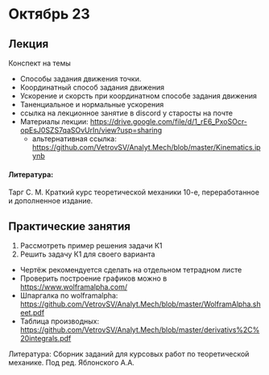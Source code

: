 # Октябрь 23
## Лекция 
Конспект на темы
- Способы задания движения точки.
- Координатный способ задания движения
- Ускорение и скорсть при координатном способе задания движения
- Таненциальное и нормальные ускорения
- ссылка на лекционное занятие в discord у старосты на почте
- Материалы лекции: https://drive.google.com/file/d/1_rE6_PxoSOcr-opEsJ0SZS7qaSOvUrIn/view?usp=sharing
  - альтернативная ссылка: https://github.com/VetrovSV/Analyt.Mech/blob/master/Kinematics.ipynb


#### Литература:
Тарг С. М. Краткий курс теоретической механики 10-е, переработанное и дополненное издание.

## Практические занятия
1. Рассмотреть пример решения задачи К1
1. Решить задачу К1 для своего варианта
- Чертёж рекомендуется сделать на отдельном тетрадном листе
- Проверить построение графиков можно в https://www.wolframalpha.com/
- Шпаргалка по wolframalpha: https://github.com/VetrovSV/Analyt.Mech/blob/master/WolframAlpha.sheet.pdf
- Таблица производных: https://github.com/VetrovSV/Analyt.Mech/blob/master/derivativs%2C%20integrals.pdf


Литература:
Сборник заданий для курсовых работ по теоретической механике. Под ред. Яблонского А.А. 
